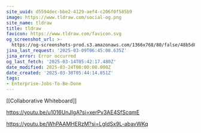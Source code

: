 ```yaml
---
site_uuid: d5594dec-bbe2-4129-aef4-c206f0f585b9
image: https://www.tldraw.com/social-og.png
site_name: tldraw
title: tldraw
favicon: https://www.tldraw.com/favicon.svg
og_screenshot_url: >-
  https://og-screenshots-prod.s3.amazonaws.com/1366x768/80/false/48b5d8aa79163370e2f0cf86789d565da602636dbd1a2d1caca5ef04e0b26d44.jpeg
jina_last_request: '2025-03-09T06:45:08.635Z'
jina_error: Error occurred
og_last_fetch: '2025-03-14T05:42:17.480Z'
date_modified: 2025-03-24T00:00:00.000Z
date_created: '2025-03-30T05:44:14.851Z'
tags:
- Enterprise-Jobs-To-Be-Done
---
```









[[Collaborative Whiteboard]]


https://youtu.be/u1016UnJIgA?si=xerPv3AE4SfScqmE

https://youtu.be/WhPAAMHERzM?si=LgIdSx9L-abavWKq
